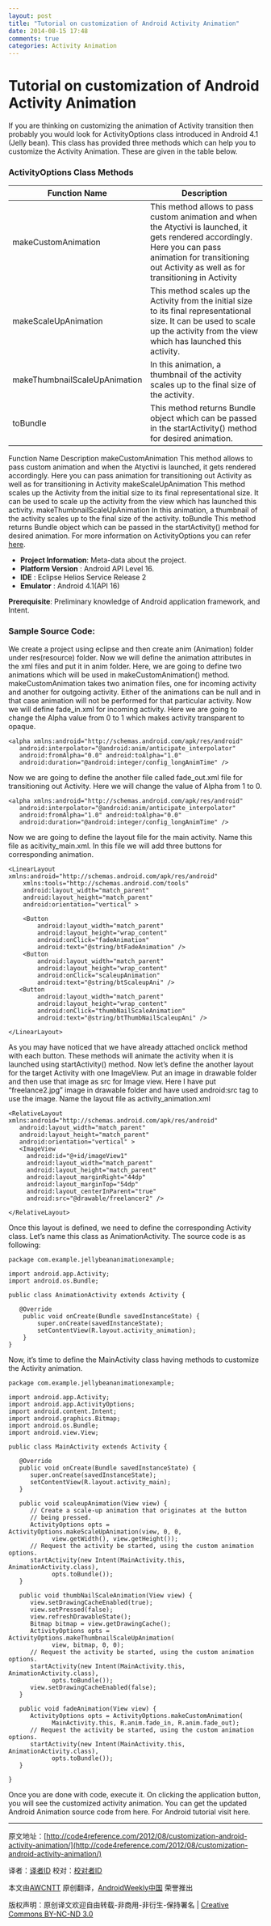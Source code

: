 ```yaml
---
layout: post
title: "Tutorial on customization of Android Activity Animation"
date: 2014-08-15 17:48
comments: true
categories: Activity Animation
---
```


# Tutorial on customization of Android Activity Animation

If you are thinking on customizing the animation of Activity transition then probably you would look for ActivityOptions class introduced in Android 4.1 (Jelly bean). This class has provided three methods which can help you to customize the Activity Animation. These are given in the table below.

### ActivityOptions Class Methods

<table class="c4rtablestyle">
<tbody><tr>
<th>Function Name</th>
<th>Description</th>
</tr>
</tbody><tbody>
<tr>
<td>makeCustomAnimation</td>
<td>This method allows to pass custom animation and when the Atyctivi is launched, it gets rendered&nbsp;accordingly. Here you can pass animation for transitioning out Activity as well as for transitioning in Activity</td>
</tr>
<tr>
<td>makeScaleUpAnimation</td>
<td>This method scales up the Activity from the initial size to its final representational size. It can be used to scale up the activity from the view which has&nbsp;launched&nbsp;this activity.</td>
</tr>
<tr>
<td>makeThumbnailScaleUpAnimation</td>
<td>In this animation, a thumbnail of the activity scales up to the final size of the activity.</td>
</tr>
<tr>
<td>toBundle</td>
<td>This method returns Bundle object which can be passed in the startActivity() method for desired animation.</td>
</tr>
</tbody>
</table>

Function Name	Description
makeCustomAnimation	This method allows to pass custom animation and when the Atyctivi is launched, it gets rendered accordingly. Here you can pass animation for transitioning out Activity as well as for transitioning in Activity
makeScaleUpAnimation	This method scales up the Activity from the initial size to its final representational size. It can be used to scale up the activity from the view which has launched this activity.
makeThumbnailScaleUpAnimation	In this animation, a thumbnail of the activity scales up to the final size of the activity.
toBundle	This method returns Bundle object which can be passed in the startActivity() method for desired animation.
For more information on ActivityOptions you can refer [here]([http://developer.android.com/reference/android/app/ActivityOptions.html).

* **Project Information**: Meta-data about the project.
* **Platform Version** : Android API Level 16.
* **IDE** : Eclipse Helios Service Release 2
* **Emulator** : Android 4.1(API 16)


**Prerequisite**: Preliminary knowledge of Android application framework, and Intent.



### Sample Source Code:

We create a project using eclipse and then create anim (Animation) folder under res(resource) folder. Now we will define the animation attributes in the xml files and put it in anim folder. Here, we are going to define two animations which will be used in makeCustomAnimation() method. makeCustomAnimation takes two animation files, one for incoming activity and another for outgoing activity. Either of the animations can be null and in that case animation will not be performed for that particular activity. Now we will define fade_in.xml for incoming activity. Here we are going to change the Alpha value from 0 to 1 which makes activity transparent to opaque.

```
<alpha xmlns:android="http://schemas.android.com/apk/res/android"
   android:interpolator="@android:anim/anticipate_interpolator"
   android:fromAlpha="0.0" android:toAlpha="1.0"
   android:duration="@android:integer/config_longAnimTime" />
```

Now we are going to define the another file called fade_out.xml file for transitioning out Activity. Here we will change the value of Alpha from 1 to 0.

```
<alpha xmlns:android="http://schemas.android.com/apk/res/android"
   android:interpolator="@android:anim/anticipate_interpolator"
   android:fromAlpha="1.0" android:toAlpha="0.0"
   android:duration="@android:integer/config_longAnimTime" />
```

Now we are going to define the layout file for the main activity. Name this file as acitivity_main.xml. In this file we will add three buttons for corresponding animation.

```
<LinearLayout xmlns:android="http://schemas.android.com/apk/res/android"
    xmlns:tools="http://schemas.android.com/tools"
    android:layout_width="match_parent"
    android:layout_height="match_parent"
    android:orientation="vertical" >
 
    <Button
        android:layout_width="match_parent"
        android:layout_height="wrap_content"
        android:onClick="fadeAnimation"
        android:text="@string/btFadeAnimation" />
    <Button
        android:layout_width="match_parent"
        android:layout_height="wrap_content"
        android:onClick="scaleupAnimation"
        android:text="@string/btScaleupAni" />
   <Button
        android:layout_width="match_parent"
        android:layout_height="wrap_content"
        android:onClick="thumbNailScaleAnimation"
        android:text="@string/btThumbNailScaleupAni" />
 
</LinearLayout>
```
As you may have noticed that we have already attached onclick method with each button. These methods will animate the activity when it is launched using startActivity() method. Now let’s define the another layout for the target Activity with one ImageView. Put an image in drawable folder and then use that image as src for Image view. Here I have put “freelance2.jpg” image in drawable folder and have used android:src tag to use the image. Name the layout file as activity_animation.xml

```
<RelativeLayout xmlns:android="http://schemas.android.com/apk/res/android"
   android:layout_width="match_parent"
   android:layout_height="match_parent"
   android:orientation="vertical" >
   <ImageView
     android:id="@+id/imageView1"
     android:layout_width="match_parent"
     android:layout_height="match_parent"
     android:layout_marginRight="44dp"
     android:layout_marginTop="54dp"
     android:layout_centerInParent="true"
     android:src="@drawable/freelancer2" />
 
</RelativeLayout>
```
Once this layout is defined, we need to define the corresponding Activity class. Let’s name this class as AnimationActivity. The source code is as following:

```
package com.example.jellybeananimationexample;
 
import android.app.Activity;
import android.os.Bundle;
 
public class AnimationActivity extends Activity {
 
   @Override
    public void onCreate(Bundle savedInstanceState) {
        super.onCreate(savedInstanceState);
        setContentView(R.layout.activity_animation);
    }
}
```

Now, it’s time to define the MainActivity class having methods to customize the Activity animation.

```
package com.example.jellybeananimationexample;
 
import android.app.Activity;
import android.app.ActivityOptions;
import android.content.Intent;
import android.graphics.Bitmap;
import android.os.Bundle;
import android.view.View;
 
public class MainActivity extends Activity {
 
   @Override
   public void onCreate(Bundle savedInstanceState) {
      super.onCreate(savedInstanceState);
      setContentView(R.layout.activity_main);
   }
 
   public void scaleupAnimation(View view) {
      // Create a scale-up animation that originates at the button
      // being pressed.
      ActivityOptions opts = ActivityOptions.makeScaleUpAnimation(view, 0, 0,
            view.getWidth(), view.getHeight());
      // Request the activity be started, using the custom animation options.
      startActivity(new Intent(MainActivity.this, AnimationActivity.class),
            opts.toBundle());
   }
 
   public void thumbNailScaleAnimation(View view) {
      view.setDrawingCacheEnabled(true);
      view.setPressed(false);
      view.refreshDrawableState();
      Bitmap bitmap = view.getDrawingCache();
      ActivityOptions opts = ActivityOptions.makeThumbnailScaleUpAnimation(
            view, bitmap, 0, 0);
      // Request the activity be started, using the custom animation options.
      startActivity(new Intent(MainActivity.this, AnimationActivity.class),
            opts.toBundle());
      view.setDrawingCacheEnabled(false);
   }
 
   public void fadeAnimation(View view) {
      ActivityOptions opts = ActivityOptions.makeCustomAnimation(
            MainActivity.this, R.anim.fade_in, R.anim.fade_out);
      // Request the activity be started, using the custom animation options.
      startActivity(new Intent(MainActivity.this, AnimationActivity.class),
            opts.toBundle());
   }
 
}
```
Once you are done with code, execute it. On clicking the application button, you will see the customized activity animation.
You can get the updated Android Animation source code from here.
For Android tutorial visit here.

---


原文地址：[http://code4reference.com/2012/08/customization-android-activity-animation/](http://code4reference.com/2012/08/customization-android-activity-animation/)

译者：[译者ID](https://github.com/译者ID) 校对：[校对者ID](https://github.com/校对者ID)

本文由[AWCNTT](https://github.com/AWCNTT) 原创翻译，[AndroidWeekly中国](http://www.androidweekly.cn/) 荣誉推出

版权声明：原创译文欢迎自由转载-非商用-非衍生-保持署名 | [Creative Commons BY-NC-ND 3.0](http://creativecommons.org/licenses/by-nc-nd/3.0/deed.zh)